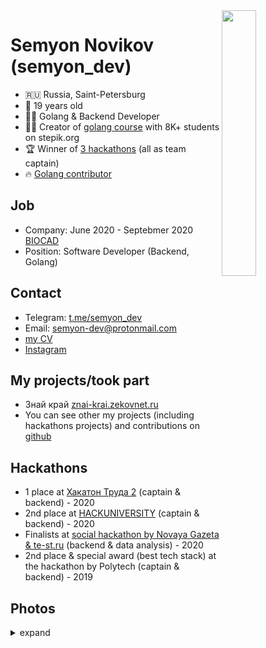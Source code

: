 <img src="https://i.imgur.com/CjmDfE4.jpg" align="right" height="33%" width="33%">


# Semyon Novikov (semyon_dev)
* 🇷🇺 Russia, Saint-Petersburg
* 🚀 19 years old
* 👨‍💻 Golang & Backend Developer
* 👨‍🎓 Creator of [golang course](https://stepik.org/54403) with 8K+ students on stepik.org
* 🏆 Winner of [3 hackathons](#hackathons) (all as team captain)
* 🔥 [Golang contributor](https://github.com/golang/go/issues/38682)

## Job
* Company: June 2020 - Septebmer 2020 [BIOCAD](https://biocad.ru/)
* Position: Software Developer (Backend, Golang)

## Contact
* Telegram: [t.me/semyon_dev](https://t.me/semyon_dev)
* Email: [semyon-dev@protonmail.com](mailto:semyon-dev@protonmail.com)
* [my CV](https://semyon.tech/CV.pdf)
* [Instagram](https://instagram.com/semyon_dev)

## My projects/took part
* Знай край [znai-krai.zekovnet.ru](https://znai-krai.zekovnet.ru/)
* You can see other my projects (including hackathons projects) and contributions on [github](https://github.com/semyon-dev)

## Hackathons
* 1 place at [Хакатон Труда 2](https://xn--80aaap2atgrpcmp.xn--p1ai/) (captain & backend) - 2020
* 2nd place at [HACKUNIVERSITY](https://www.hackuniversity.ru/) (captain & backend) - 2020
* Finalists at [social hackathon by Novaya Gazeta & te-st.ru](https://projector2020.te-st.ru/project/imprisonedproject/) (backend & data analysis) - 2020
* 2nd place & special award (best tech stack) at the hackathon by Polytech (captain & backend) - 2019

## Photos
<details>
<summary>expand</summary>
  
 <img src="https://i.imgur.com/nluiaNR.jpg" align="center" height="55%" width="55%">

<img src="https://i.imgur.com/wur80Op.png" align="center" height="45%" width="45%">
</details>
